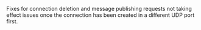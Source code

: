 Fixes for connection deletion and message publishing requests not taking effect
issues once the connection has been created in a different UDP port first.
